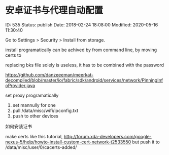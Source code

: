 # 安卓证书与代理自动配置


ID: 535
Status: publish
Date: 2018-02-24 18:08:00
Modified: 2020-05-16 11:30:40


Go to Settings > Security > Install from storage.

install programatically can be achived by from command line, by moving certs to 


replacing bks file solely is useless, it has to be combined with the password

https://github.com/danzeeeman/meerkat-decompiled/blob/master/io/fabric/sdk/android/services/network/PinningInfoProvider.java


set proxy programatically

1. set mannully for one
2. pull /data/misc/wifi/ipconfig.txt
3. push to other devices


如何安装证书

make certs like this tutorial,  http://forum.xda-developers.com/google-nexus-5/help/howto-install-custom-cert-network-t2533550
but push it to /data/misc/user/0/cacerts-added/